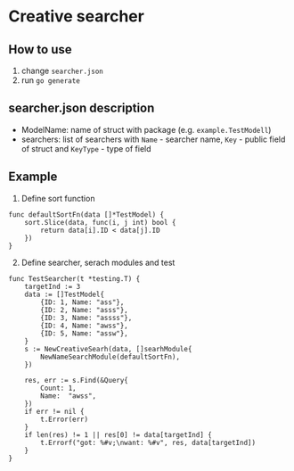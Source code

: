 # Creative searcher

## How to use

1. change ```searcher.json```
2. run ```go generate```


## searcher.json description

- ModelName: name of struct with package (e.g. ```example.TestModell```)
- searchers: list of searchers with ```Name``` - searcher name, ```Key``` - public field of struct and
 ```KeyType``` - type of field


## Example

1. Define sort function 

```
func defaultSortFn(data []*TestModel) {
	sort.Slice(data, func(i, j int) bool {
		return data[i].ID < data[j].ID
	})
}
```

2. Define  searcher, serach modules and test

```
func TestSearcher(t *testing.T) {
	targetInd := 3
	data := []TestModel{
		{ID: 1, Name: "ass"},
		{ID: 2, Name: "asss"},
		{ID: 3, Name: "assss"},
		{ID: 4, Name: "awss"},
		{ID: 5, Name: "assw"},
	}
	s := NewCreativeSearh(data, []searhModule{
		NewNameSearchModule(defaultSortFn),
	})

	res, err := s.Find(&Query{
		Count: 1,
		Name:  "awss",
	})
	if err != nil {
		t.Error(err)
	}
	if len(res) != 1 || res[0] != data[targetInd] {
		t.Errorf("got: %#v;\nwant: %#v", res, data[targetInd])
	}
}
```